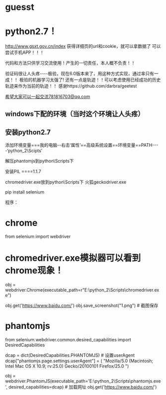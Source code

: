 # guesst
# python2.7！

http://www.gsxt.gov.cn/index
获得详细页的url和cookie，就可以拿数据了
可以尝试手机APP！！！

代码和方法只供学习交流使用！产生的一切责任，本人概不负责！！


验证码很让人头疼----极验，现在6.0版本来了，用这种方式实现，通过率只有一成！！
极验的机器学习太强了!
还有一点是轨迹！！可以考虑使用已经成功的历史轨迹来作为当前的轨迹！！
感谢https://github.com/darbra/geetest


希望大家可以一起交流781816703@qq.com


## windows下配的环境（当时这个环境让人头疼）
## 安装python2.7
添加环境变量===我的电脑--右击‘属性’==高级系统设置==环境变量==PATH----‘python_2\Scipts’

解压phantomjs到python\Scripts下

安装PIL ====1.1.7

chromedriver.exe放到python\Scripts下
火狐geckodriver.exe


pip install selenium


程序：
# chrome
from selenium import webdriver

# chromedriver.exe模拟器可以看到chrome现象！
obj = webdriver.Chrome(executable_path=r"E:\python_2\Scripts\chromedriver.exe")

obj.get('https://www.baidu.com/')
obj.save_screenshot("1.png")  # 截图保存


# phantomjs
from selenium.webdriver.common.desired_capabilities import DesiredCapabilities

dcap = dict(DesiredCapabilities.PHANTOMJS)  # 设置userAgent
dcap["phantomjs.page.settings.userAgent"] = (
"Mozilla/5.0 (Macintosh; Intel Mac OS X 10.9; rv:25.0) Gecko/20100101 Firefox/25.0 ")

obj = webdriver.PhantomJS(executable_path='E:\python_2\Scripts\phantomjs.exe', desired_capabilities=dcap)  # 加载网址
obj.get('https://www.baidu.com/')
